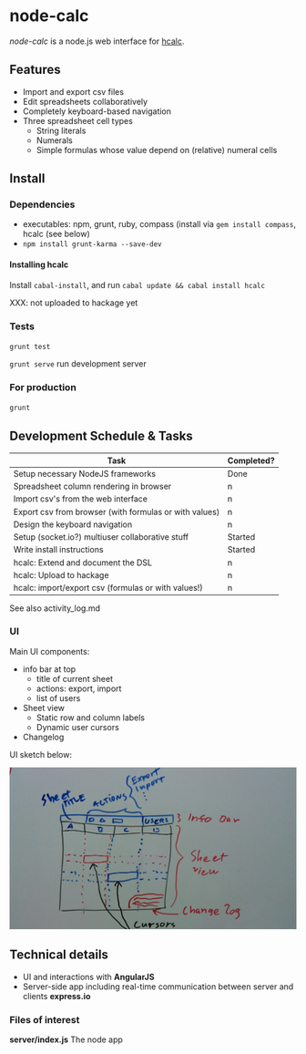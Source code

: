 node-calc
=========

*node-calc* is a node.js web interface for
[hcalc](https://github.com/SimSaladin/hcalc).


Features
--------

- Import and export csv files
- Edit spreadsheets collaboratively
- Completely keyboard-based navigation
- Three spreadsheet cell types
   * String literals
   * Numerals
   * Simple formulas whose value depend on (relative) numeral cells

Install
-------

### Dependencies

- executables: npm, grunt, ruby, compass (install via `gem install
  compass`, hcalc (see below)
- `npm install grunt-karma --save-dev`

#### Installing hcalc

Install `cabal-install`, and run `cabal update && cabal install hcalc`

XXX: not uploaded to hackage yet

### Tests

`grunt test`

`grunt serve` run development server

### For production

`grunt`

Development Schedule & Tasks
-----------------

Task | Completed?
--- | ---
Setup necessary NodeJS frameworks                      | Done
Spreadsheet column rendering in browser                | n
Import csv's from the web interface                    | n
Export csv from browser (with formulas or with values) | n
Design the keyboard navigation                         | n
Setup (socket.io?) multiuser collaborative stuff       | Started
Write install instructions                             | Started
hcalc: Extend and document the DSL                     | n
hcalc: Upload to hackage                               | n
hcalc: import/export csv (formulas or with values!)    | n

See also activity_log.md

### UI

Main UI components:

- info bar at top
   * title of current sheet
   * actions: export, import
   * list of users
- Sheet view
   * Static row and column labels
   * Dynamic user cursors
- Changelog

UI sketch below:

![UI design sketch](ui_design.jpg)

Technical details
-----------------

- UI and interactions with **AngularJS**
- Server-side app including real-time communication between server and clients **express.io**


### Files of interest

**server/index.js** The node app

